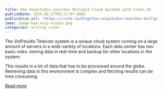 ```yaml
---
title: How Voipstudio searches Multiple Cloud Systems with Crate.IO
publishDate: 2015-03-27T05:17:07.000Z
publication_url: 'https://crate.io/blog/how-voipstudio-searches-multiple-cloud-systems-with-crate/'
imae: image-how-voip-studio.png
categories: writing crate
---
```


The VoIPstudio Telecom system is a unique cloud system running on a large amount of servers in a wide variety of locations. Each data center has two basic roles: storing data in real-time and backup for other locations in the system.

This results in a lot of data that has to be processed around the globe. Retrieving data in this environment is complex and fetching results can be time consuming.

[Read more](https://crate.io/blog/how-voipstudio-searches-multiple-cloud-systems-with-crate/)
